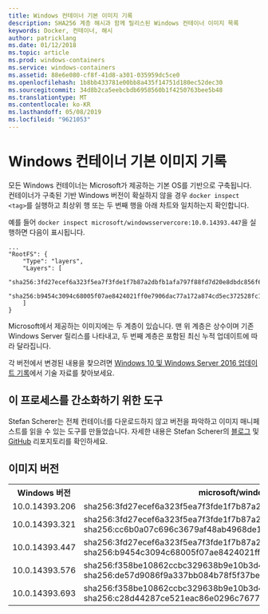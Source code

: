 ```yaml
---
title: Windows 컨테이너 기본 이미지 기록
description: SHA256 계층 해시과 함께 릴리스된 Windows 컨테이너 이미지 목록
keywords: Docker, 컨테이너, 해시
author: patricklang
ms.date: 01/12/2018
ms.topic: article
ms.prod: windows-containers
ms.service: windows-containers
ms.assetid: 88e6e080-cf8f-41d8-a301-035959dc5ce0
ms.openlocfilehash: 1b8bb433781e00bb8a435f14751d180ec52dec30
ms.sourcegitcommit: 34d8b2ca5eebcbdb6958560b1f4250763bee5b48
ms.translationtype: MT
ms.contentlocale: ko-KR
ms.lasthandoff: 05/08/2019
ms.locfileid: "9621053"
---
```

# <a name="windows-container-base-image-history"></a>Windows 컨테이너 기본 이미지 기록

모든 Windows 컨테이너는 Microsoft가 제공하는 기본 OS를 기반으로 구축됩니다. 컨테이너가 구축된 기반 Windows 버전이 확실하지 않을 경우 `docker inspect <tag>`를 실행하고 최상위 행 또는 두 번째 행을 아래 차트와 일치하는지 확인합니다.

예를 들어 `docker inspect microsoft/windowsservercore:10.0.14393.447`을 실행하면 다음이 표시됩니다.

```
...
"RootFS": {
    "Type": "layers",
    "Layers": [
        "sha256:3fd27ecef6a323f5ea7f3fde1f7b87a2dbfb1afa797f88fd7d20e8dbdc856f67",
        "sha256:b9454c3094c68005f07ae8424021ff0e7906dac77a172a874cd5ec372528fc15"
    ]
}
```

Microsoft에서 제공하는 이미지에는 두 계층이 있습니다. 맨 위 계층은 상수이며 기존 Windows Server 릴리스를 나타내고, 두 번째 계층은 포함된 최신 누적 업데이트에 따라 달라집니다.

각 버전에서 변경된 내용을 찾으려면 [Windows 10 및 Windows Server 2016 업데이트 기록](https://support.microsoft.com/help/12387/windows-10-update-history)에서 기술 자료를 찾아보세요.


## <a name="tools-to-simplify-this-process"></a>이 프로세스를 간소화하기 위한 도구

Stefan Scherer는 전체 컨테이너를 다운로드하지 않고 버전을 파악하고 이미지 매니페스트를 읽을 수 있는 도구를 만들었습니다. 자세한 내용은 Stefan Scherer의 [블로그](https://stefanscherer.github.io/winspector/) 및 [GitHub](https://github.com/StefanScherer/winspector) 리포지토리를 확인하세요.


## <a name="image-versions"></a>이미지 버전

<table>
    <tr>
        <th>Windows 버전</th>
        <th>microsoft/windowsservercore</th>
        <th>microsoft/nanoserver</th>
    </tr>
    <tr>
        <td>10.0.14393.206</td>
        <td>sha256:3fd27ecef6a323f5ea7f3fde1f7b87a2dbfb1afa797f88fd7d20e8dbdc856f67</td>
        <td>sha256:342d4e407550c52261edd20cd901b5ce438f0b1e940336de3978210612365063</td>
    </tr>
    <tr>
        <td>10.0.14393.321</td>
        <td>sha256:3fd27ecef6a323f5ea7f3fde1f7b87a2dbfb1afa797f88fd7d20e8dbdc856f67<br/>
        sha256:cc6b0a07c696c3679af48ab4968de1b42d35e568f3d1d72df21f0acb52592e0b</td>
        <td>sha256:342d4e407550c52261edd20cd901b5ce438f0b1e940336de3978210612365063<br/>
        sha256:2c195a33d84d936c7b8542a8d9890a2a550e7558e6ac73131b130e5730b9a3a5</td>
    </tr>
    <tr>
        <td>10.0.14393.447</td>
        <td>sha256:3fd27ecef6a323f5ea7f3fde1f7b87a2dbfb1afa797f88fd7d20e8dbdc856f67<br/>
        sha256:b9454c3094c68005f07ae8424021ff0e7906dac77a172a874cd5ec372528fc15</td>
        <td>sha256:342d4e407550c52261edd20cd901b5ce438f0b1e940336de3978210612365063<br/>
        sha256:c8606bedb07a714a6724b8f88ce85b71eaf5a1c80b4c226e069aa3ccbbe69154</td>
    </tr>
    <tr>
        <td>10.0.14393.576</td>
        <td>sha256:f358be10862ccbc329638b9e10b3d497dd7cd28b0e8c7931b4a545c88d7f7cd6<br/>
        sha256:de57d9086f9a337bb084b78f5f37be4c8f1796f56a1cd3ec8d8d1c9c77eb693c</td>
        <td>sha256:6c357baed9f5177e8c8fd1fa35b39266f329535ec8801385134790eb08d8787d<br/>
        sha256:0d812bf7a7032db75770c3d5b92c0ac9390ca4a9efa0d90ba2f55ccb16515381</td>
    </tr>
    <tr>
        <td>10.0.14393.693</td>
        <td>sha256:f358be10862ccbc329638b9e10b3d497dd7cd28b0e8c7931b4a545c88d7f7cd6<br/>
        sha256:c28d44287ce521eac86e0296c7677f5d8ca1e86d1e45e7618ec900da08c95df3</td>
        <td>sha256:6c357baed9f5177e8c8fd1fa35b39266f329535ec8801385134790eb08d8787d<br/>
        sha256:dd33c5d8d8b3c230886132c328a7801547f13de1dac9a629e2739164a285b3ab</td>
    </tr>
</table>

